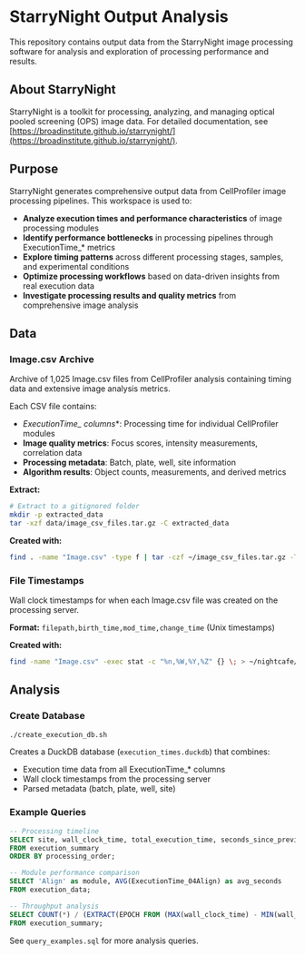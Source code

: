 # StarryNight Output Analysis

This repository contains output data from the StarryNight image processing software for analysis and exploration of processing performance and results.

## About StarryNight

StarryNight is a toolkit for processing, analyzing, and managing optical pooled screening (OPS) image data. For detailed documentation, see [https://broadinstitute.github.io/starrynight/](https://broadinstitute.github.io/starrynight/).

## Purpose

StarryNight generates comprehensive output data from CellProfiler image processing pipelines. This workspace is used to:

- **Analyze execution times and performance characteristics** of image processing modules
- **Identify performance bottlenecks** in processing pipelines through ExecutionTime_* metrics
- **Explore timing patterns** across different processing stages, samples, and experimental conditions
- **Optimize processing workflows** based on data-driven insights from real execution data
- **Investigate processing results and quality metrics** from comprehensive image analysis

## Data

### Image.csv Archive
Archive of 1,025 Image.csv files from CellProfiler analysis containing timing data and extensive image analysis metrics.

Each CSV file contains:
- **ExecutionTime_* columns**: Processing time for individual CellProfiler modules
- **Image quality metrics**: Focus scores, intensity measurements, correlation data
- **Processing metadata**: Batch, plate, well, site information
- **Algorithm results**: Object counts, measurements, and derived metrics

**Extract:**
```bash
# Extract to a gitignored folder
mkdir -p extracted_data
tar -xzf data/image_csv_files.tar.gz -C extracted_data
```

**Created with:**
```bash
find . -name "Image.csv" -type f | tar -czf ~/image_csv_files.tar.gz -T -
```

### File Timestamps
Wall clock timestamps for when each Image.csv file was created on the processing server.

**Format:** `filepath,birth_time,mod_time,change_time` (Unix timestamps)

**Created with:**
```bash
find -name "Image.csv" -exec stat -c "%n,%W,%Y,%Z" {} \; > ~/nightcafe/file_timestamps_raw.csv
```

## Analysis

### Create Database
```bash
./create_execution_db.sh
```

Creates a DuckDB database (`execution_times.duckdb`) that combines:
- Execution time data from all ExecutionTime_* columns
- Wall clock timestamps from the processing server
- Parsed metadata (batch, plate, well, site)

### Example Queries
```sql
-- Processing timeline
SELECT site, wall_clock_time, total_execution_time, seconds_since_previous
FROM execution_summary
ORDER BY processing_order;

-- Module performance comparison
SELECT 'Align' as module, AVG(ExecutionTime_04Align) as avg_seconds
FROM execution_data;

-- Throughput analysis
SELECT COUNT(*) / (EXTRACT(EPOCH FROM (MAX(wall_clock_time) - MIN(wall_clock_time))) / 3600.0) as sites_per_hour
FROM execution_summary;
```

See `query_examples.sql` for more analysis queries.